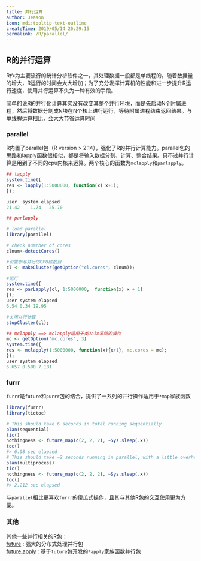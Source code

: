 ```yaml
---
title: 并行运算
author: Jeason
icon: mdi:tooltip-text-outline
createTime: 2019/05/14 20:29:15
permalink: /R/parallel/
---
```


## R的并行运算  

R作为主要流行的统计分析软件之一，其处理数据一般都是单线程的。随着数据量的增大，R运行的时间会大大增加；为了充分发挥计算机的性能和进一步提升R运行速度，使用并行运算不失为一种有效的手段。  

简单的说R的并行化计算其实没有改变其整个并行环境，而是先启动N个附属进程，然后将数据分割成N块在N个核上进行运行，等待附属进程结束返回结果。与单线程运算相比，会大大节省运算时间  

### parallel  

R内置了parallel包（R version > 2.14），强化了R的并行计算能力。parallel包的思路和lapply函数很相似，都是将输入数据分割、计算、整合结果。只不过并行计算是用到了不同的cpu内核来运算。两个核心的函数为`mclapply`和`parlapply`。  

```r
## lapply
system.time({
res <- lapply(1:5000000, function(x) x+1);
});

user  system elapsed
21.42    1.74   25.70

## parlapply

# load parallel
library(parallel)

# check numrber of cores
clnum<-detectCores() 

#设置参与并行的CPU核数目
cl <- makeCluster(getOption("cl.cores", clnum));

#运行
system.time({
res <- parLapply(cl, 1:5000000,  function(x) x + 1)
});
user system elapsed
6.54 0.34 19.95

#关闭并行计算
stopCluster(cl);

## mclapply ==> mclapply适用于类Unix系统的操作
mc <- getOption("mc.cores", 3)
system.time({
res <- mclapply(1:5000000, function(x){x+1}, mc.cores = mc);
});
user system elapsed
6.657 0.500 7.181
```

### furrr  

`furrr`是`future`和`purrr`包的结合，提供了一系列的并行操作适用于`*map`家族函数  

```r
library(furrr)
library(tictoc)

# This should take 6 seconds in total running sequentially
plan(sequential)
tic()
nothingness <- future_map(c(2, 2, 2), ~Sys.sleep(.x))
toc()
#> 6.08 sec elapsed
# This should take ~2 seconds running in parallel, with a little overhead
plan(multiprocess)
tic()
nothingness <- future_map(c(2, 2, 2), ~Sys.sleep(.x))
toc()
#> 2.212 sec elapsed
```

与`parallel`相比更喜欢`furrr`的傻瓜式操作，且其与其他R包的交互使用更为方便。   

### 其他

其他一些并行相关的R包：  
[future](https://github.com/HenrikBengtsson/future) : 强大的分布式处理并行包  
[future.apply](https://github.com/HenrikBengtsson/future.apply) : 基于`future`包开发的`*apply`家族函数并行包  

